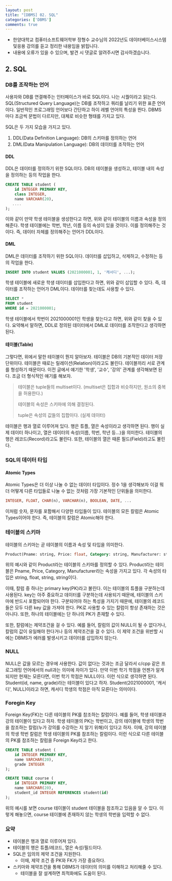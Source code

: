 ```yaml
---
layout: post
title: "[DBMS] 02. SQL"
categories: ['DBMS']
comments: true
---
```

<script type="text/javascript" 
src="https://cdn.mathjax.org/mathjax/latest/MathJax.js?config=TeX-AMS_HTML">
</script>
* 한양대학교 컴퓨터소프트웨어학부 정형수 교수님의 2022년도 데이터베이스시스템및응용 강의를 듣고 정리한 내용임을 밝힙니다.
* 내용에 오류가 있을 수 있으며, 발견 시 댓글로 알려주시면 감사하겠습니다.

## 2. SQL
### DB를 조작하는 언어
사용자와 DB를 연결해주는 인터페이스가 바로 SQL이다. 나는 시퀄이라고 읽는다. 
SQL(Structured Query Language)는 DB를 조작하고 쿼리를 날리기 위한 표준 언어이다.
일반적인 프로그래밍 언어보다 간단하고 하이 레벨 언어의 특성을 띈다. DBMS 마다 조금씩 문법이 다르지만, 대체로 비슷한 형태를 가지고 있다.

SQL은 두 가지 모습을 가지고 있다.

1. DDL(Data Definition Language): DB의 스키마를 정의하는 언어
2. DML(Data Manipulation Language): DB의 데이터를 조작하는 언어

#### DDL
DDL은 데이터를 정의하기 위한 SQL이다. DB의 테이블을 생성하고, 테이블 내의 속성을 정의하는 등의 작업을 한다.
```sql
CREATE TABLE student (
    id INTEGER PRIMARY KEY,
    class INTEGER,
    name VARCHAR(20),
   ....
);
```
이와 같이 만약 학생 테이블을 생성한다고 하면, 위와 같이 테이블의 이름과 속성을 정의해준다.
학생 테이블에는 학번, 학년, 이름 등의 속성이 있을 것이다. 이를 정의해주는 것이다.
즉, 데이터 자체를 정의해주는 언어가 DDL이다.

#### DML
DML은 데이터를 조작하기 위한 SQL이다. 데이터를 삽입하고, 삭제하고, 수정하는 등의 작업을 한다.
```sql
INSERT INTO student VALUES (2021000001, 1, '캐서디', ...);
```
학생 테이블에 새로운 학생 데이터를 삽입한다고 하면, 위와 같이 삽입할 수 있다.
즉, 데이터를 조작하는 언어가 DML이다.
데이터를 찾는데도 사용할 수 있다.
```sql
SELECT * 
FROM student 
WHERE id = 2021000001;
```
학생 테이블에서 학번이 2021000001인 학생을 찾는다고 하면, 위와 같이 찾을 수 있다.
요약해서 말하면, DDL로 정의된 데이터에서 DML로 데이터를 조작한다고 생각하면 된다.

#### 테이블(Table)
그렇다면, 위에서 말한 테이블이 뭔지 알아보자. 테이블은 DB의 기본적인 데이터 저장 단위이다. 
테이블은 때로는 릴레이션(Relation)이라고도 불린다. 
테이블끼리 서로 관계를 형성하기 때문이다. 이전 글에서 얘기한 '학생', '교수', '강의' 관계를 생각해보면 된다. 
조금 더 형식적인 얘기를 해보자.

> 테이블은 tuple들의 multiset이다. (multiset은 집합과 비슷하지만, 원소의 중복을 허용한다.)
>
> 테이블의 속성은 스키마에 의해 결정된다.
>
> tuple은 속성의 값들의 집합이다. (실제 데이터)

테이블은 행과 열로 이루어져 있다. 행은 튜플, 열은 속성이라고 생각하면 된다. 행이 실제 데이터 하나이고, 열은 데이터의 속성(이름, 학번, 학년 등...)을 의미한다.
테이블의 행은 레코드(Record)라고도 불린다. 또한, 테이블의 열은 때론 필드(Field)라고도 불린다.

### SQL의 데이터 타입
#### Atomic Types
Atomic Types은 더 이상 나눌 수 없는 데이터 타입이다. 정수 1을 생각해보자 이걸 뭐 더 어떻게 다른 타입들로 나눌 수 없는 것처럼 가장 기본적인 단위들을 의미한다.
```sql
INTEGER, FLOAT, CHAR(n), VARCHAR(n), BOOLEAN, DATE, ...
```
이처럼 숫자, 문자를 포함해서 다양한 타입들이 있다.
테이블의 모든 칼럼은 Atomic Types이어야 한다. 즉, 테이블의 칼럼은 Atomic해야 한다.

### 테이블의 스키마
테이블의 스키마는 곧 테이블의 이름과 속성 및 타입을 의미한다.
```sql
Product(Pname: string, Price: float, Category: string, Manufacturer: string)
```
위의 예시와 같이 Product라는 테이블의 스키마를 정의할 수 있다. Product라는 테이블은 Pname, Price, Category, Manufacturer라는 속성을 가지고 있다.
각 속성의 타입은 string, float, string, string이다.

이때, 칼럼 중 하나는 primary key(PK)라고 불린다. 이는 테이블의 튜플을 구분하는데 사용된다.
key는 아주 중요하고 데이터를 구분하는데 사용되기 때문에, 테이블의 스키마에 반드시 포함되어야 한다.
구분되어야 하는 특성을 가지기 때문에, 테이블의 레코드들은 모두 다른 key 값을 가져야 한다.
PK로 사용할 수 있는 칼럼이 항상 존재하는 것은 아니다. 또한, 하나의 테이블에는 단 하나의 PK가 존재할 수 있다.

또한, 칼럼에는 제약조건을 걸 수 있다. 예를 들어, 칼럼의 값이 NULL이 될 수 없다거나, 칼럼의 값이 유일해야 한다거나 등의 제약조건을 걸 수 있다.
이 제약 조건을 위반할 시에는 DBMS가 에러를 발생시키고 데이터를 삽입하지 않는다.

### NULL
NULL은 값을 모르는 경우에 사용한다. 값이 없다는 것과는 조금 달라서 c/cpp 같은 프로그래밍 언어에서의 null과는 의미에 차이가 있다. 
만약 이번 학기 학점을 언젠가 알게 되지만 현재는 모른다면, 이번 학기 학점은 NULL이다. 이런 식으로 생각하면 된다. Student(id, name, grade)라는 테이블이 있다고 하자.
Student(2021000001, '캐서디', NULL)이라고 하면, 캐서디 학생의 학점은 아직 모른다는 의미이다.

### Foregin Key
Foreign Key(FK)는 다른 테이블의 PK를 참조하는 칼럼이다. 예를 들어, 학생 테이블과 강의 테이블이 있다고 하자. 학생 테이블의 PK는 학번이고, 강의 테이블에 학생의 학번을 참조하는 칼럼(누가 강의를 수강하는 지 알기 위해)이 있다고 하자.
이때, 강의 테이블의 학생 학번 칼럼은 학생 테이블의 PK를 참조하는 칼럼이다. 이런 식으로 다른 테이블의 PK를 참조하는 칼럼을 Foreign Key라고 한다.
```sql
CREATE TABLE student (
    id INTEGER PRIMARY KEY,
    name VARCHAR(20),
    grade INTEGER
);

CREATE TABLE course (
    id INTEGER PRIMARY KEY,
    name VARCHAR(20),
    student_id INTEGER REFERENCES student(id)
);
```
위의 예시를 보면 course 테이블이 student 테이블을 참조하고 있음을 알 수 있다. 이렇게 해놓으면, course 테이블에 존재하지 않는 학생의 학번을 입력할 수 없다.

### 요약
- 테이블은 행과 열로 이루어져 있다.
- 테이블의 행은 튜플/레코드, 열은 속성/필드이다.
- SQL은 임의의 제약 조건을 지원한다.
    - 이때, 제약 조건 중 PK와 FK가 가장 중요하다.
- 스키마와 제약조건을 통해 DBMS가 데이터의 의미를 이해하고 처리해줄 수 있다.
    - 테이블을 잘 설계하면 최적화에도 도움이 된다.




